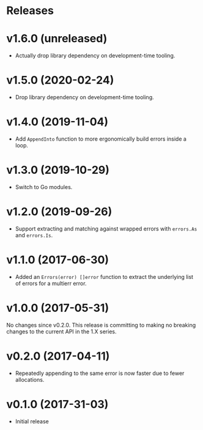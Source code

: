 Releases
========

v1.6.0 (unreleased)
===================

-   Actually drop library dependency on development-time tooling.


v1.5.0 (2020-02-24)
===================

-   Drop library dependency on development-time tooling.


v1.4.0 (2019-11-04)
===================

-   Add `AppendInto` function to more ergonomically build errors inside a
    loop.


v1.3.0 (2019-10-29)
===================

-   Switch to Go modules.


v1.2.0 (2019-09-26)
===================

-   Support extracting and matching against wrapped errors with `errors.As`
    and `errors.Is`.


v1.1.0 (2017-06-30)
===================

-   Added an `Errors(error) []error` function to extract the underlying list of
    errors for a multierr error.


v1.0.0 (2017-05-31)
===================

No changes since v0.2.0. This release is committing to making no breaking
changes to the current API in the 1.X series.


v0.2.0 (2017-04-11)
===================

-   Repeatedly appending to the same error is now faster due to fewer
    allocations.


v0.1.0 (2017-31-03)
===================

-   Initial release
